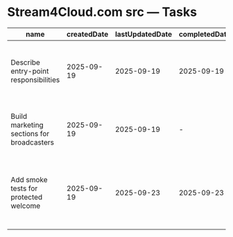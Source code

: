 # Stream4Cloud.com src — Tasks

| name                                      | createdDate | lastUpdatedDate | completedDate | status   | description                                                                                          |
| ----------------------------------------- | ----------- | --------------- | ------------- | -------- | ---------------------------------------------------------------------------------------------------- |
| Describe entry-point responsibilities     | 2025-09-19  | 2025-09-19      | 2025-09-19    | complete | README now documents how `main.jsx` and `App.jsx` compose the teaser and protected view.             |
| Build marketing sections for broadcasters | 2025-09-19  | 2025-09-19      | -             | todo     | Replace placeholder teaser text with real product messaging and CTA buttons.                         |
| Add smoke tests for protected welcome     | 2025-09-19  | 2025-09-23      | 2025-09-23    | complete | Ensure authenticated users see the welcome component and unauthenticated users remain on the teaser. |
